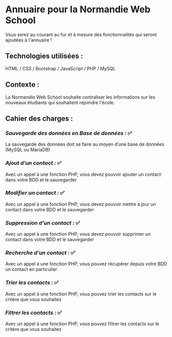 # Annuaire pour la Normandie Web School

Vous serez au courant au fur et à mesure des fonctionnalités qui seront ajoutées à l'annuaire !
## **Technologies utilisées :**

HTML / CSS / Bootstrap / JavaScript / PHP / MySQL 

## **Contexte :**

La Normandie Web School souhaite centraliser les informations sur les nouveaux étudiants qui souhaitent rejoindre l'école. 

## **Cahier des charges :**

### _Sauvegarde des données en Base de données :_ ✅

La sauvegarde des données doit se faire au moyen d’une base de données (MySQL ou MariaDB)

### _Ajout d’un contact :_ ✅

Avec un appel à une fonction PHP, vous devez pouvoir ajouter un contact dans votre BDD et le sauvegarder

### _Modifier un contact :_ ✅

Avec un appel à une fonction PHP, vous devez pouvoir mettre à jour un contact dans votre BDD et le sauvegarder

### _Suppression d’un contact :_ ✅

Avec un appel à une fonction PHP, vous devez pouvoir supprimer un contact dans votre BDD et le sauvegarder

### _Recherche d’un contact :_ ✅

Avec un appel à une fonction PHP, vous pouvez récupérer depuis votre BDD un contact en particulier

### _Trier les contacts :_ ✅

Avec un appel à une fonction PHP, vous pouvez trier les contacts sur le critère que vous souhaitez

### _Filtrer les contacts :_ ✅

Avec un appel à une fonction PHP, vous pouvez filtrer les contacts sur le critère que vous souhaitez
